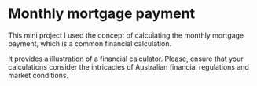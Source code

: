 # Monthly mortgage payment

This mini project I used the concept of calculating the monthly mortgage payment, which is a common financial calculation. 

It provides a illustration of a financial calculator. Please, ensure that your calculations consider the intricacies of Australian financial regulations and market conditions.